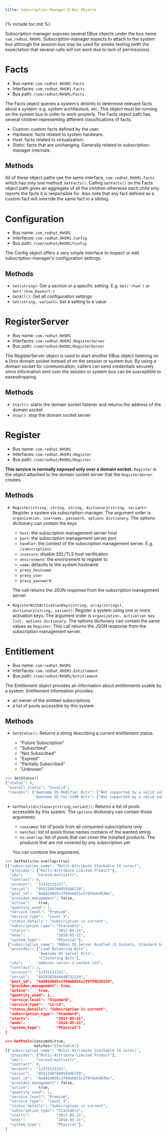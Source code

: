 ```yaml
---
title: Subscription Manager D-Bus Objects
---
```

{% include toc.md %}

Subscription-manager exposes several DBus objects under the bus name
`com.redhat.RHSM1`.  Subscription-manager expects to attach to the system bus
although the session bus may be used for smoke testing (with the expectation
that several calls will not work due to lack of permissions).

# Facts
* Bus name: `com.redhat.RHSM1.Facts`
* Interfaces: `com.redhat.RHSM1.Facts`
* Bus path: `/com/redhat/RHSM1/Facts`

The Facts object queries a system's dmiinfo to determine relevant facts about a
system: e.g. system architecture, etc.  This object must be running on the
system bus in order to work properly.  The Facts object path has several
children representing different classifications of facts:

* Custom: custom facts defined by the user.
* Hardware: facts related to system hardware.
* Host: facts related to virtualization.
* Static: facts that are unchanging.  Generally related to subscription-manager
  internals.

## Methods
All of these object paths use the same interface, `com.redhat.RHSM1.Facts` which
has only one method: `GetFacts()`.  Calling `GetFacts()` on the Facts object
path gives an aggregate of all the children otherwise each child only reports
the facts it is responsible for.  Also note that any fact defined as a custom
fact will override the same fact in a sibling.

# Configuration
* Bus name: `com.redhat.RHSM1`
* Interfaces: `com.redhat.RHSM1.Config`
* Bus path: `/com/redhat/RHSM1/Config`

The Config object offers a very simple interface to inspect or edit
subscription-manager's configuration settings.

## Methods
* `Get(string)`: Get a section or a specific setting.  E.g. `Get('rhsm')` or
  `Get('rhsm.baseurl')`
* `GetAll()`: Get all configuration settings
* `Set(string, variant)`: Set a setting to a value

# RegisterServer
* Bus name: `com.redhat.RHSM1`
* Interfaces: `com.redhat.RHSM1.RegisterServer`
* Bus path: `/com/redhat/RHSM1/RegisterServer`

The RegisterServer object is used to start *another* DBus object listening on a
Unix domain socket instead of on the session or system bus.  By using a domain
socket for communication, callers can send credentials securely since
information sent over the session or system bus can be susceptible to
eavesdropping.

## Methods
* `Start()`: starts the domain socket listener and returns the address of the
  domain socket
* `Stop()`: stop the domain socket server

# Register
* Bus name: `com.redhat.RHSM1`
* Interfaces: `com.redhat.RHSM1.Register`
* Bus path: `/com/redhat/RHSM1/Register`

**This service is normally exposed only over a domain socket.**  `Register` is
the object attached to the domain socket server that the `RegisterServer`
creates.

## Methods
* `Register(string, string, string, dictionary(string, variant)`: Register a
  system via subscription-manager.  The argument order is `organization,
  username, password, options dictionary`.  The options dictionary can contain
  the keys

  * `host`: the subscription management server host
  * `port`: the subscription management server port
  * `handler`: the context of the subscription management server.  E.g.
    `/subscriptions`
  * `insecure`: disable SSL/TLS host verification
  * `environment`: the environment to register to
  * `name`: defaults to the system hostname
  * `proxy_hostname`
  * `proxy_user`
  * `proxy_password`

  The call returns the JSON response from the subscription management server.

* `RegisterWithActivationKeys(string, array(strings), dictionary(string,
  variant)`: Register a system using one or more activation keys.  The argument
  order is `organization, activation key list, options dictionary`.  The options
  dictionary can contain the same values as `Register`.  This call returns the
  JSON response from the subscription management server.

# Entitlement
* Bus name: `com.redhat.RHSM1`
* Interfaces: `com.redhat.RHSM1.Entitlement`
* Bus path: `/com/redhat/RHSM1/Entitlement`

The Entitlement object provides an information about entitlements usable by a system.
Entitlement information provides:

   * an owner of the entitled subscriptions
   * a list of pools accessible by this system
   
## Methods
* `GetStatus()`: Returns a string describing a current entitlement status.

   * "Future Subscription"
   * "Subscribed"
   * "Not Subscribed"
   * "Expired"
   * "Partially Subscribed"
   * "Unknown"

```python
>>> GetStatus()
{"status": 0,
 "overall_status": "Invalid",
 "reasons": {"Awesome OS Modifier Bits": ["Not supported by a valid subscription."]
             "Awesome OS for S390 Bits": ["Not supported by a valid subscription."]}]}
```

* `GetPools(dictionary(string,variant))`: Returns a list of pools accessible by this system. 
  The `options` dictionary can contain those arguments:

  * `consumed`: list of pools from all consumed subscriptions only
  * `matches`: list of pools those names contains of the wanted string
  * `no-overlap`: list of pools that can cover the installed products. 
    The products that are not covered by any subscription yet.

  You can combine the arguments.

```python
>>> GetPools(no-overlap=true)
[{"subscription_name": "Multi-Attribute Stackable (4 cores)",
  "provides": ["Multi-Attribute Limited Product"],
  "sku":      "cores4-multiattr",
  "contract": 0,
  "account":  "12331131231", 
  "serial":   "8552108704959396720",
  "pool_id":  "8a882d8d5c2f9deb015c2f9f6e6403be",
  "provides_management": false,
  "active":    true,
  "quantity_used": 1,
  "service_level": "Premium",
  "service_type":  "Level 3",
  "status_details": "Subscription is current",
  "subscription_type": "Stackable",
  "starts":            "2017-05-21",
  "ends":              "2018-05-21",
  "system_type":       "Physical"},
 {"subscription_name": "Admin OS Server Bundled (2 Sockets, Standard Support)",
  "provides": ["Load Balancing Bits",
               "Awesome OS Server Bits",
               "Clustering Bits"],
  "sku":      "adminos-server-2-socket-std",
  "contract": 1,
  "account":  "12331131231", 
  "serial":   "4929383944640732124","
  "pool_id":  "8a882d8d5c2f9deb015c2f9f50b30159",
  "provides_management": true,
  "active":    true,
  "quantity_used": 1,
  "service_level": "Standard",
  "service_type":  "L1-L3",
  "status_details": "Subscription is current",
  "subscription_type": "Standard",
  "starts":            "2017-05-21",
  "ends":              "2018-05-21",
  "system_type":       "Physical"}
]

>>> GetPools(consumed=true,
             matches="Stackable")
[{"subscription_name": "Multi-Attribute Stackable (4 cores)",
  "provides": ["Multi-Attribute Limited Product"],
  "sku":      "cores4-multiattr",
  "contract": 0,
  "account":  "12331131231", 
  "serial":   "8552108704959396720",
  "pool_id":  "8a882d8d5c2f9deb015c2f9f6e6403be",
  "provides_management": false,
  "active":    true,
  "quantity_used": 1,
  "service_level": "Premium",
  "service_type":  "Level 3",
  "status_details": "Subscription is current",
  "subscription_type": "Stackable",
  "starts":            "2017-05-21",
  "ends":              "2018-05-21",
  "system_type":       "Physical"},
]
```

